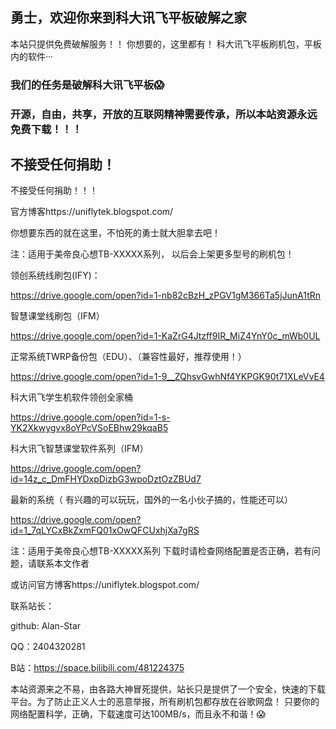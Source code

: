 ## 勇士，欢迎你来到科大讯飞平板破解之家

本站只提供免费破解服务！！
你想要的，这里都有！
科大讯飞平板刷机包，平板内的软件···
### 我们的任务是破解科大讯飞平板😱

### 开源，自由，共享，开放的互联网精神需要传承，所以本站资源永远免费下载！！！

## 不接受任何捐助！

不接受任何捐助！！！

官方博客https://uniflytek.blogspot.com/

你想要东西的就在这里，不怕死的勇士就大胆拿去吧！


注：适用于美帝良心想TB-XXXXX系列，
以后会上架更多型号的刷机包！




领创系统线刷包(IFY)：

https://drive.google.com/open?id=1-nb82cBzH_zPGV1gM366Ta5jJunA1tRn

  智慧课堂线刷包（IFM）
  
https://drive.google.com/open?id=1-KaZrG4Jtzff9IR_MiZ4YnY0c_mWb0UL

正常系统TWRP备份包（EDU）、（兼容性最好，推荐使用！）

https://drive.google.com/open?id=1-9__ZQhsvGwhNf4YKPGK90t71XLeVvE4

科大讯飞学生机软件领创全家桶

https://drive.google.com/open?id=1-s-YK2Xkwygvx8oYPcVSoEBhw29kqaB5

科大讯飞智慧课堂软件系列（IFM）

https://drive.google.com/open?id=14z_c_DmFHYDxpDizbG3wpoDztOzZBUd7

最新的系统（ 有兴趣的可以玩玩，国外的一名小伙子搞的，性能还可以）

https://drive.google.com/open?id=1_7qLYCxBkZxmFQ01xOwQFCUxhjXa7gRS


注：适用于美帝良心想TB-XXXXX系列
下载时请检查网络配置是否正确，若有问题，请联系本文作者

或访问官方博客https://uniflytek.blogspot.com/

联系站长：

github: Alan-Star

QQ：2404320281

B站：https://space.bilibili.com/481224375

本站资源来之不易，由各路大神冒死提供，站长只是提供了一个安全，快速的下载平台。为了防止正义人士的恶意举报，所有刷机包都存放在谷歌网盘！
只要你的网络配置科学，正确，下载速度可达100MB/s，而且永不和谐！😱




